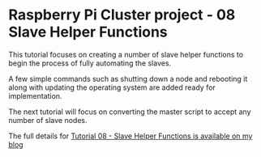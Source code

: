Raspberry Pi Cluster project - 08 Slave Helper Functions
========================================================

This tutorial focuses on creating a number of slave helper functions
 to begin the process of fully automating the slaves.
 
A few simple commands such as shutting down a node and rebooting
 it along with updating the operating system are added ready for
 implementation.

The next tutorial will focus on converting the master script
 to accept any number of slave nodes.

The full details for
[Tutorial 08 - Slave Helper Functions is available on my blog](
https://chewett.co.uk/blog/
)

